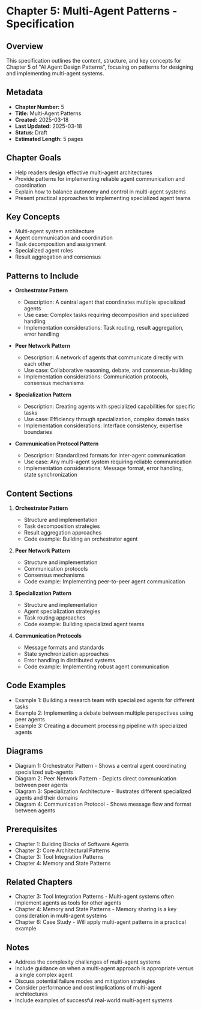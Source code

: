 # Chapter 5: Multi-Agent Patterns - Specification

## Overview
This specification outlines the content, structure, and key concepts for Chapter 5 of "AI Agent Design Patterns", focusing on patterns for designing and implementing multi-agent systems.

## Metadata
- **Chapter Number:** 5
- **Title:** Multi-Agent Patterns
- **Created:** 2025-03-18
- **Last Updated:** 2025-03-18
- **Status:** Draft
- **Estimated Length:** 5 pages

## Chapter Goals
- Help readers design effective multi-agent architectures
- Provide patterns for implementing reliable agent communication and coordination
- Explain how to balance autonomy and control in multi-agent systems
- Present practical approaches to implementing specialized agent teams

## Key Concepts
- Multi-agent system architecture
- Agent communication and coordination
- Task decomposition and assignment
- Specialized agent roles
- Result aggregation and consensus

## Patterns to Include
- **Orchestrator Pattern**
  - Description: A central agent that coordinates multiple specialized agents
  - Use case: Complex tasks requiring decomposition and specialized handling
  - Implementation considerations: Task routing, result aggregation, error handling

- **Peer Network Pattern**
  - Description: A network of agents that communicate directly with each other
  - Use case: Collaborative reasoning, debate, and consensus-building
  - Implementation considerations: Communication protocols, consensus mechanisms

- **Specialization Pattern**
  - Description: Creating agents with specialized capabilities for specific tasks
  - Use case: Efficiency through specialization, complex domain tasks
  - Implementation considerations: Interface consistency, expertise boundaries

- **Communication Protocol Pattern**
  - Description: Standardized formats for inter-agent communication
  - Use case: Any multi-agent system requiring reliable communication
  - Implementation considerations: Message format, error handling, state synchronization

## Content Sections
1. **Orchestrator Pattern**
   - Structure and implementation
   - Task decomposition strategies
   - Result aggregation approaches
   - Code example: Building an orchestrator agent

2. **Peer Network Pattern**
   - Structure and implementation
   - Communication protocols
   - Consensus mechanisms
   - Code example: Implementing peer-to-peer agent communication

3. **Specialization Pattern**
   - Structure and implementation
   - Agent specialization strategies
   - Task routing approaches
   - Code example: Building specialized agent teams

4. **Communication Protocols**
   - Message formats and standards
   - State synchronization approaches
   - Error handling in distributed systems
   - Code example: Implementing robust agent communication

## Code Examples
- Example 1: Building a research team with specialized agents for different tasks
- Example 2: Implementing a debate between multiple perspectives using peer agents
- Example 3: Creating a document processing pipeline with specialized agents

## Diagrams
- Diagram 1: Orchestrator Pattern - Shows a central agent coordinating specialized sub-agents
- Diagram 2: Peer Network Pattern - Depicts direct communication between peer agents
- Diagram 3: Specialization Architecture - Illustrates different specialized agents and their domains
- Diagram 4: Communication Protocol - Shows message flow and format between agents

## Prerequisites
- Chapter 1: Building Blocks of Software Agents
- Chapter 2: Core Architectural Patterns
- Chapter 3: Tool Integration Patterns
- Chapter 4: Memory and State Patterns

## Related Chapters
- Chapter 3: Tool Integration Patterns - Multi-agent systems often implement agents as tools for other agents
- Chapter 4: Memory and State Patterns - Memory sharing is a key consideration in multi-agent systems
- Chapter 6: Case Study - Will apply multi-agent patterns in a practical example

## Notes
- Address the complexity challenges of multi-agent systems
- Include guidance on when a multi-agent approach is appropriate versus a single complex agent
- Discuss potential failure modes and mitigation strategies
- Consider performance and cost implications of multi-agent architectures
- Include examples of successful real-world multi-agent systems